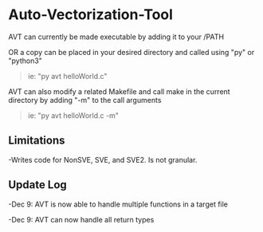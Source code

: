 # Auto-Vectorization-Tool

AVT can currently be made executable by adding it to your /PATH

OR a copy can be placed in your desired directory and called using "py" or "python3"

> ie: "py avt helloWorld.c"

AVT can also modify a related Makefile and call make in the current directory by adding "-m" to the call arguments

> ie: "py avt helloWorld.c -m"

## Limitations

-Writes code for NonSVE, SVE, and SVE2. Is not granular.

## Update Log

-Dec 9: AVT is now able to handle multiple functions in a target file

-Dec 9: AVT can now handle all return types
